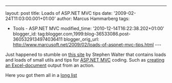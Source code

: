---
layout: post
title: Loads of ASP.NET MVC tips
date: '2009-02-24T11:03:00.001+01:00'
author: Marcus Hammarberg
tags:
  - Tools - ASP.NET MVC
modified_time: '2010-12-14T16:22:38.202+01:00'
blogger_id: tag:blogger.com,1999:blog-36533086.post-3605329134974036411
blogger_orig_url: http://www.marcusoft.net/2009/02/loads-of-aspnet-mvc-tips.html ---

Just happened to stumble on
<a href="http://stephenwalther.com" target="_blank">this site</a> by
Stephen Walter that contains loads and loads of small utils and tips for
<a href="http://www.asp.net/mvc/" target="_blank">ASP.NET MVC</a>
coding. Such as <a
href="http://stephenwalther.com/blog/archive/2008/06/16/asp-net-mvc-tip-2-create-a-custom-action-result-that-returns-microsoft-excel-documents.aspx"
target="_blank">creating an Excel-document</a> output from an action.

Here you got them all in a
<a href="http://stephenwalther.com/blog/category/10.aspx?Show=All"
target="_blank">long list</a>
